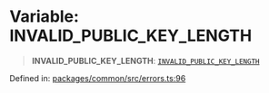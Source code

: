 # Variable: INVALID\_PUBLIC\_KEY\_LENGTH

> **INVALID\_PUBLIC\_KEY\_LENGTH**: [`INVALID_PUBLIC_KEY_LENGTH`](../enumerations/MethodErrorCode.md#invalid_public_key_length)

Defined in: [packages/common/src/errors.ts:96](https://github.com/dcdpr/did-btcr2-js/blob/4a717493e735221d072999f212891939f4de3f23/packages/common/src/errors.ts#L96)
